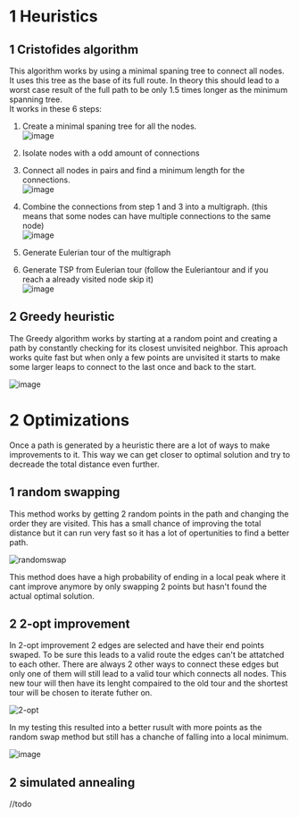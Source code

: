 <H1>1 Heuristics</H1>
<H2>1 Cristofides algorithm</H2>
This algorithm works by using a minimal spaning tree to connect all nodes. It uses this tree as the base of its full route. In theory this should lead to a worst case result of the full path to be only 1.5 times longer as the minimum spanning tree. <br/>
It works in these 6 steps: <br/>  

1. Create a minimal spaning tree for all the nodes. <br/>
![image](https://github.com/user-attachments/assets/be8dde0a-d11f-4b92-8afb-0042285ce510)
2. Isolate nodes with a odd amount of connections
3. Connect all nodes in pairs and find a minimum length for the connections. <br/>
![image](https://github.com/user-attachments/assets/d30e13bb-149d-4b00-a458-60482f861b63)
4. Combine the connections from step 1 and 3 into a multigraph. (this means that some nodes can have multiple connections to the same node) <br/>
![image](https://github.com/user-attachments/assets/b65de972-c42f-4668-b5db-3670b7d0cb2b)

5. Generate Eulerian tour of the multigraph
6. Generate TSP from Eulerian tour (follow the Euleriantour and if you reach a already visited node skip it) <br/>
![image](https://github.com/user-attachments/assets/fcff6bb3-615c-4a38-9a95-1228739134c0)

<H2>2 Greedy heuristic</H2>
The Greedy algorithm works by starting at a random point and creating a path by constantly checking for its closest unvisited neighbor. This aproach works quite fast but when only a few points are unvisited it starts to make some larger leaps to connect to the last once and back to the start. <br/>

![image](https://github.com/user-attachments/assets/154659ec-fac4-4912-8193-10d5115bfa58)


<H1>2 Optimizations</H1>
Once a path is generated by a heuristic there are a lot of ways to make improvements to it. This way we can get closer to optimal solution and try to decreade the total distance even further.
<H2>1 random swapping</H2>
This method works by getting 2 random points in the path and changing the order they are visited. This has a small chance of improving the total distance but it can run very fast so it has a lot of opertunities to find a better path. <br/>

 ![randomswap](https://github.com/user-attachments/assets/8a94ba6d-5094-4e5e-830d-8acde30c370a)

This method does have a high probability of ending in a local peak where it cant improve anymore by only swapping 2 points but hasn't found the actual optimal solution.
<H2>2 2-opt improvement</H2>
In 2-opt improvement 2 edges are selected and have their end points swaped. To be sure this leads to a valid route the edges can't be attatched to each other. There are always 2 other ways to connect these edges but only one of them will still lead to a valid tour which connects all nodes. This new tour will then have its lenght compaired to the old tour and the shortest tour will be chosen to iterate futher on. <br/>

![2-opt](https://github.com/user-attachments/assets/877d14d7-51ba-4dc4-89ef-b891fe7f9749)

In my testing this resulted into a better rusult with more points as the random swap method but still has a chanche of falling into a local minimum. <br/>

![image](https://github.com/user-attachments/assets/990867b6-e615-4e4c-ba89-ee60231facd0)


<H2>2 simulated annealing</H2>
//todo <br/>
